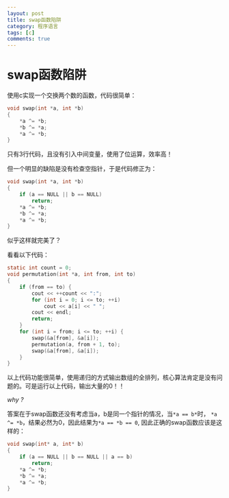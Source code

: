 ```yaml
---
layout: post
title: swap函数陷阱
category: 程序语言
tags: [c]
comments: true
---
```

# swap函数陷阱

使用c实现一个交换两个数的函数，代码很简单：

```c
void swap(int *a, int *b)
{
    *a ^= *b;
    *b ^= *a;
    *a ^= *b;
}
```

<!-- more -->

只有3行代码，且没有引入中间变量，使用了位运算，效率高！

但一个明显的缺陷是没有检查空指针，于是代码修正为：

```c
void swap(int *a, int *b)
{
    if (a == NULL || b == NULL)
        return;
    *a ^= *b;
    *b ^= *a;
    *a ^= *b;
}
```

似乎这样就完美了？

看看以下代码：

```c
static int count = 0;
void permutation(int *a, int from, int to)
{
    if (from == to) {
        cout << ++count << ":";
        for (int i = 0; i <= to; ++i)
            cout << a[i] << " ";
        cout << endl;
        return;
    }
    for (int i = from; i <= to; ++i) {
        swap(&a[from], &a[i]);
        permutation(a, from + 1, to);
        swap(&a[from], &a[i]);
    }
}
```

以上代码功能很简单，使用递归的方式输出数组的全排列，核心算法肯定是没有问题的。可是运行以上代码，输出大量的0！！

*why ?*

答案在于swap函数还没有考虑当a，b是同一个指针的情况，当`*a == b*`时， `*a ^= *b`，结果必然为0，因此结果为`*a == *b == 0`,
因此正确的swap函数应该是这样的：

```c
void swap(int* a, int* b)
{
    if (a == NULL || b == NULL || a == b)
        return;
    *a ^= *b;
    *b ^= *a;
    *a ^= *b;
}
```

